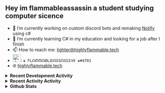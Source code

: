 ## Hey im flammableassassin a student studying computer sicence

- 🔭 I’m currently working on custom discord bots and remaking [Notify](https://github.com/flamableassassin/notify) using c#
- 🌱  I’m currently learning C# in my education and looking for a job after I finish
- 📫 How to reach me: [lighter@highlyflammable.tech](mailto:lighter@highlyflammable.tech?subject=Hello)
- <img src="https://discord.com/assets/2c21aeda16de354ba5334551a883b481.png" alt="drawing" width="25"/>: `♛ ᖴᒪᗩᙏᙏᗩᙖᒪᙓᗩSSᗩSSIᑎ® ♛#4701`
- 🌐 [highlyflammable.tech](highlyflammable.tech)

<details>
  <summary><b>Recent Development Activity</b></summary>
    <br>

  <!--START_SECTION:waka-->
  ```text
  JavaScript   12 hrs 34 mins  ██████████████████████▒░░   89.28 %
  JSON         42 mins         █▒░░░░░░░░░░░░░░░░░░░░░░░   05.06 %
  Text         21 mins         ▓░░░░░░░░░░░░░░░░░░░░░░░░   02.53 %
  Python       9 mins          ▒░░░░░░░░░░░░░░░░░░░░░░░░   01.12 %
  Git Config   8 mins          ▒░░░░░░░░░░░░░░░░░░░░░░░░   01.04 %
  ```
  <!--END_SECTION:waka-->

</details>

<details>
  <summary><b>Recent Activity Activity</b></summary>
    <br>

<!--START_SECTION:activity-->
1. ❌ Closed PR [#9](https://github.com/flamableassassin/notify/pull/9) in [flamableassassin/notify](https://github.com/flamableassassin/notify)
2. ❌ Closed PR [#8](https://github.com/flamableassassin/notify/pull/8) in [flamableassassin/notify](https://github.com/flamableassassin/notify)
3. ❌ Closed PR [#7](https://github.com/flamableassassin/notify/pull/7) in [flamableassassin/notify](https://github.com/flamableassassin/notify)
4. 🗣 Commented on [#8](https://github.com/codedtogether/chip/issues/8) in [codedtogether/chip](https://github.com/codedtogether/chip)
5. 💪 Opened PR [#8](https://github.com/codedtogether/chip/pull/8) in [codedtogether/chip](https://github.com/codedtogether/chip)
<!--END_SECTION:activity-->

</details>

<details>
  <summary><b>Github Stats</b></summary>
    <br>

![My stats](https://github-readme-stats.vercel.app/api?username=flamableassassin&count_private=true&show_icons=true&theme=radical&title_color=88ff59)

</details>
